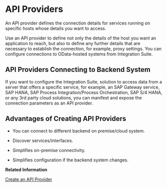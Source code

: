 <!-- loio42e13b2749d5484da2d26931a5fb5d35 -->

# API Providers

An API provider defines the connection details for services running on specific hosts whose details you want to access.

Use an API provider to define not only the details of the host you want an application to reach, but also to define any further details that are necessary to establish the connection, for example, proxy settings. You can configure connections to OData-hosted systems from Integration Suite.



<a name="loio42e13b2749d5484da2d26931a5fb5d35__section_iyh_mf1_3qb"/>

## API Providers Connecting to Backend System

If you want to configure the Integration Suite, solution to access data from a server that offers a specific service, for example, an SAP Gateway service, SAP HANA, SAP Process Integration/Process Orchestration, SAP S/4 HANA, or any 3rd party cloud solutions, you can manifest and expose the connection parameters as an API provider.



<a name="loio42e13b2749d5484da2d26931a5fb5d35__section_s2x_bg1_3qb"/>

## Advantages of Creating API Providers

-   You can connect to different backend on premise/cloud system.

-   Discover services/interfaces.

-   Simplifies on-premise connectivity.

-   Simplifies configuration if the backend system changes.


**Related Information**  


[Create an API Provider](create-an-api-provider-6b263e2.md "Create an API provider to connect to an API provider and browse for APIs.")


